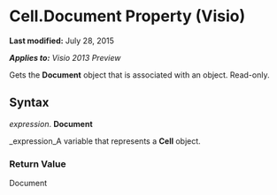 
# Cell.Document Property (Visio)

 **Last modified:** July 28, 2015

 _**Applies to:** Visio 2013 Preview_

Gets the  **Document** object that is associated with an object. Read-only.


## Syntax

 _expression_. **Document**

 _expression_A variable that represents a  **Cell** object.


### Return Value

Document

